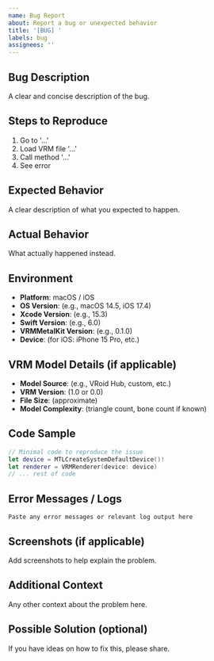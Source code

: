 ```yaml
---
name: Bug Report
about: Report a bug or unexpected behavior
title: '[BUG] '
labels: bug
assignees: ''
---
```


## Bug Description

A clear and concise description of the bug.

## Steps to Reproduce

1. Go to '...'
2. Load VRM file '...'
3. Call method '...'
4. See error

## Expected Behavior

A clear description of what you expected to happen.

## Actual Behavior

What actually happened instead.

## Environment

- **Platform**: macOS / iOS
- **OS Version**: (e.g., macOS 14.5, iOS 17.4)
- **Xcode Version**: (e.g., 15.3)
- **Swift Version**: (e.g., 6.0)
- **VRMMetalKit Version**: (e.g., 0.1.0)
- **Device**: (for iOS: iPhone 15 Pro, etc.)

## VRM Model Details (if applicable)

- **Model Source**: (e.g., VRoid Hub, custom, etc.)
- **VRM Version**: (1.0 or 0.0)
- **File Size**: (approximate)
- **Model Complexity**: (triangle count, bone count if known)

## Code Sample

```swift
// Minimal code to reproduce the issue
let device = MTLCreateSystemDefaultDevice()!
let renderer = VRMRenderer(device: device)
// ... rest of code
```

## Error Messages / Logs

```
Paste any error messages or relevant log output here
```

## Screenshots (if applicable)

Add screenshots to help explain the problem.

## Additional Context

Any other context about the problem here.

## Possible Solution (optional)

If you have ideas on how to fix this, please share.
